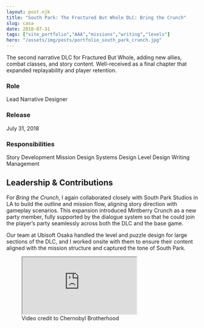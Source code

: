 ```yaml
---
layout: post.njk
title: "South Park: The Fractured But Whole DLC: Bring the Crunch"
slug: casa
date: 2018-07-31
tags: ["site_portfolio","AAA","missions","writing","levels"]
hero: "/assets/img/posts/portfolio_south_park_crunch.jpg"
---
```


The second narrative DLC for Fractured But Whole, adding new allies, combat classes, and story content. Well-received as a final chapter that expanded replayability and player retention.

### Role
Lead Narrative Designer

### Release
July 31, 2018

### Responsibilities
Story Development
Mission Design
Systems Design
Level Design
Writing
Management

## Leadership & Contributions
For *Bring the Crunch*, I again collaborated closely with South Park Studios in LA to build the outline and mission flow, aligning story direction with gameplay scenarios. This expansion introduced Mintberry Crunch as a new party member, fully supported by the dialogue system so that he could join the player’s party seamlessly across both the DLC and the base game.

Our team at Ubisoft Osaka handled the level and puzzle design for large sections of the DLC, and I worked onsite with them to ensure their content aligned with the mission structure and captured the tone of South Park.

<figure class="figure-center">
  <div class="video-embed" data-ratio="16/9" style="--max: 800px;">
    <iframe
      src="https://www.youtube.com/embed/kYnK5wey7zA?si=xszT0l5RDWHCbmA7" 
      title="South Park: The Fractured But Whole - Bring the Crunch DLC - Full Gameplay | No Commentary"
      loading="lazy"
      allow="accelerometer; autoplay; clipboard-write; encrypted-media; gyroscope; picture-in-picture; web-share"
      referrerpolicy="strict-origin-when-cross-origin"
      allowfullscreen>
    </iframe>
  </div>
  <figcaption class="hero-caption">Video credit to Chernobyl Brotherhood</figcaption>
</figure>